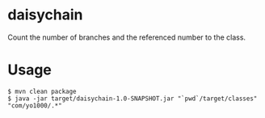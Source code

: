 # daisychain

Count the number of branches and the referenced number to the class.

# Usage

```
$ mvn clean package
$ java -jar target/daisychain-1.0-SNAPSHOT.jar "`pwd`/target/classes" "com/yo1000/.*"
```
